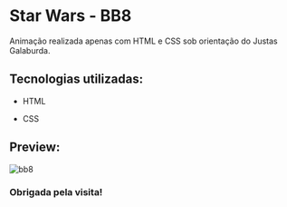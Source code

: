 # Star Wars - BB8 

Animação realizada apenas com HTML e CSS sob orientação do Justas Galaburda.

## Tecnologias utilizadas:

- HTML

- CSS

## Preview:
![bb8](https://user-images.githubusercontent.com/73259410/100798122-f251f080-3401-11eb-84a9-684a76aa2c57.gif)


### Obrigada pela visita!
